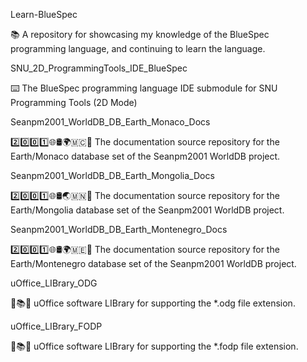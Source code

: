 
Learn-BlueSpec

📚️ A repository for showcasing my knowledge of the BlueSpec programming language, and continuing to learn the language. 

SNU_2D_ProgrammingTools_IDE_BlueSpec

⌨️ The BlueSpec programming language IDE submodule for SNU Programming Tools (2D Mode)

Seanpm2001_WorldDB_DB_Earth_Monaco_Docs

2️⃣️0️⃣️0️⃣️1️⃣️🌐️🛢️🌍️🇲🇨️📖️ The documentation source repository for the Earth/Monaco database set of the Seanpm2001 WorldDB project. 

Seanpm2001_WorldDB_DB_Earth_Mongolia_Docs

2️⃣️0️⃣️0️⃣️1️⃣️🌐️🛢️🌏️🇲🇳️📖️ The documentation source repository for the Earth/Mongolia database set of the Seanpm2001 WorldDB project. 

Seanpm2001_WorldDB_DB_Earth_Montenegro_Docs

2️⃣️0️⃣️0️⃣️1️⃣️🌐️🛢️🌍️🇲🇪️📖️ The documentation source repository for the Earth/Montenegro database set of the Seanpm2001 WorldDB project. 

uOffice_LIBrary_ODG

📙️📚️💾️ uOffice software LIBrary for supporting the *.odg file extension.

uOffice_LIBrary_FODP

📙️📚️💾️ uOffice software LIBrary for supporting the *.fodp file extension.

